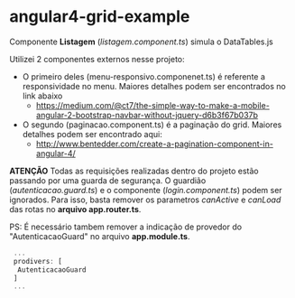 # angular4-grid-example
Componente **Listagem** (*listagem.component.ts*) simula o DataTables.js

Utilizei 2 componentes externos nesse projeto:
  * O primeiro deles (menu-responsivo.componenet.ts) é referente a responsividade no menu. Maiores detalhes podem ser encontrados no link abaixo
      * https://medium.com/@ct7/the-simple-way-to-make-a-mobile-angular-2-bootstrap-navbar-without-jquery-d6b3f67b037b
  * O segundo (paginacao.component.ts) é a paginação do grid. Maiores detalhes podem ser encontrado aqui:
      * http://www.bentedder.com/create-a-pagination-component-in-angular-4/
    
**ATENÇÃO** Todas as requisições realizadas dentro do projeto estão passando por uma guarda de segurança. O guardião (*autenticacao.guard.ts*) e o componente (*login.component.ts*) podem ser ignorados. Para isso, basta remover os parametros *canActive* e *canLoad* das rotas no **arquivo app.router.ts**. 

PS: É necessário tambem remover a indicação de provedor do "AutenticacaoGuard" no arquivo **app.module.ts**.
```javascript
 ...
 prodivers: [
  AutenticacaoGuard
 ]
 ...
```

